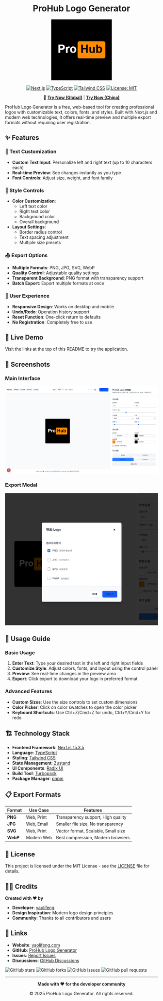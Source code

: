 <h1 align="center">ProHub Logo Generator</h1>

<div align="center">
  <img src="./public/logo-preview.png" alt="ProHub Logo Generator" width="200" height="200">
   <br/>

[![Next.js](https://img.shields.io/badge/Next.js-15.3.5-black)](https://nextjs.org/) [![TypeScript](https://img.shields.io/badge/TypeScript-5.0-blue)](https://www.typescriptlang.org/) [![Tailwind CSS](https://img.shields.io/badge/Tailwind%20CSS-3.0-38B2AC)](https://tailwindcss.com/) [![License: MIT](https://img.shields.io/badge/License-MIT-yellow.svg)](https://opensource.org/licenses/MIT)
</div>

<div align="center">

🔗 **[Try Now (Global)](https://prohub-logo.vercel.app)** | **[Try Now (China)](https://prohub-logo.netlify.app)**

</div>

ProHub Logo Generator is a free, web-based tool for creating professional logos with customizable text, colors, fonts, and styles. Built with Next.js and modern web technologies, it offers real-time preview and multiple export formats without requiring user registration.

## ✨ Features

### 🎨 Text Customization

-   **Custom Text Input**: Personalize left and right text (up to 10 characters each)
-   **Real-time Preview**: See changes instantly as you type
-   **Font Controls**: Adjust size, weight, and font family

### 🎨 Style Controls

-   **Color Customization**:
    -   Left text color
    -   Right text color
    -   Background color
    -   Overall background
-   **Layout Settings**:
    -   Border radius control
    -   Text spacing adjustment
    -   Multiple size presets

### 📤 Export Options

-   **Multiple Formats**: PNG, JPG, SVG, WebP
-   **Quality Control**: Adjustable quality settings
-   **Transparent Background**: PNG format with transparency support
-   **Batch Export**: Export multiple formats at once

### 🔧 User Experience

-   **Responsive Design**: Works on desktop and mobile
-   **Undo/Redo**: Operation history support
-   **Reset Function**: One-click return to defaults
-   **No Registration**: Completely free to use

## 🚀 Live Demo

Visit the links at the top of this README to try the application.

## 📸 Screenshots

### Main Interface

![Main Interface](./public/main-interface.png)

### Export Modal

![Export Modal](./public/export-modal.png)

## 📖 Usage Guide

### Basic Usage

1. **Enter Text**: Type your desired text in the left and right input fields
2. **Customize Style**: Adjust colors, fonts, and layout using the control panel
3. **Preview**: See real-time changes in the preview area
4. **Export**: Click export to download your logo in preferred format

### Advanced Features

-   **Custom Sizes**: Use the size controls to set custom dimensions
-   **Color Picker**: Click on color swatches to open the color picker
-   **Keyboard Shortcuts**: Use Ctrl+Z/Cmd+Z for undo, Ctrl+Y/Cmd+Y for redo

## 🏗️ Technology Stack

-   **Frontend Framework**: [Next.js 15.3.5](https://nextjs.org/)
-   **Language**: [TypeScript](https://www.typescriptlang.org/)
-   **Styling**: [Tailwind CSS](https://tailwindcss.com/)
-   **State Management**: [Zustand](https://zustand-demo.pmnd.rs/)
-   **UI Components**: [Radix UI](https://www.radix-ui.com/)
-   **Build Tool**: [Turbopack](https://turbo.build/pack)
-   **Package Manager**: [pnpm](https://pnpm.io/)

## 📋 Export Formats

| Format   | Use Case   | Features                            |
| -------- | ---------- | ----------------------------------- |
| **PNG**  | Web, Print | Transparency support, High quality  |
| **JPG**  | Web, Email | Smaller file size, No transparency  |
| **SVG**  | Web, Print | Vector format, Scalable, Small size |
| **WebP** | Modern Web | Best compression, Modern browsers   |

## 📄 License

This project is licensed under the MIT License - see the [LICENSE](LICENSE) file for details.

## 👨‍💻 Credits

**Created with ❤️ by**

-   **Developer**: [yaolifeng](https://yaolifeng.com)
-   **Design Inspiration**: Modern logo design principles
-   **Community**: Thanks to all contributors and users

## 🔗 Links

-   **Website**: [yaolifeng.com](https://yaolifeng.com)
-   **GitHub**: [ProHub Logo Generator](https://github.com/yaolifeng0629/prohub-logo)
-   **Issues**: [Report Issues](https://github.com/yaolifeng0629/prohub-logo/issues)
-   **Discussions**: [GitHub Discussions](https://github.com/yaolifeng0629/prohub-logo/discussions)

![GitHub stars](https://img.shields.io/github/stars/yaolifeng0629/prohub-logo?style=social) ![GitHub forks](https://img.shields.io/github/forks/yaolifeng0629/prohub-logo?style=social) ![GitHub issues](https://img.shields.io/github/issues/yaolifeng0629/prohub-logo) ![GitHub pull requests](https://img.shields.io/github/issues-pr/yaolifeng0629/prohub-logo)

---

<div align="center">
  <p><strong>Made with ❤️ for the developer community</strong></p>

  <p>© 2025 ProHub Logo Generator. All rights reserved.</p>
</div>
